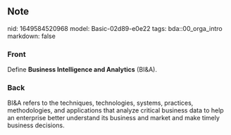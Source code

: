 ## Note
nid: 1649584520968
model: Basic-02d89-e0e22
tags: bda::00_orga_intro
markdown: false

### Front
Define <b>Business Intelligence and Analytics</b> (BI&A).

### Back
BI&A refers to the techniques, technologies, systems, practices, methodologies, and applications that analyze critical business data to help an enterprise better understand its business and market and make timely business decisions.
